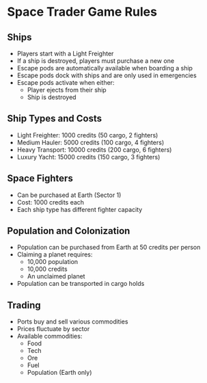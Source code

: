 
# Space Trader Game Rules

## Ships
- Players start with a Light Freighter
- If a ship is destroyed, players must purchase a new one
- Escape pods are automatically available when boarding a ship
- Escape pods dock with ships and are only used in emergencies
- Escape pods activate when either:
  - Player ejects from their ship
  - Ship is destroyed

## Ship Types and Costs
- Light Freighter: 1000 credits (50 cargo, 2 fighters)
- Medium Hauler: 5000 credits (100 cargo, 4 fighters)
- Heavy Transport: 10000 credits (200 cargo, 6 fighters)
- Luxury Yacht: 15000 credits (150 cargo, 3 fighters)

## Space Fighters
- Can be purchased at Earth (Sector 1)
- Cost: 1000 credits each
- Each ship type has different fighter capacity

## Population and Colonization
- Population can be purchased from Earth at 50 credits per person
- Claiming a planet requires:
  - 10,000 population
  - 10,000 credits
  - An unclaimed planet
- Population can be transported in cargo holds

## Trading
- Ports buy and sell various commodities
- Prices fluctuate by sector
- Available commodities:
  - Food
  - Tech
  - Ore
  - Fuel
  - Population (Earth only)
